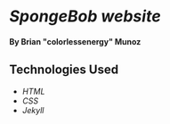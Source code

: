 # _SpongeBob website_
#### By Brian "colorlessenergy" Munoz


## Technologies Used

  * _HTML_
  * _CSS_
  * _Jekyll_
